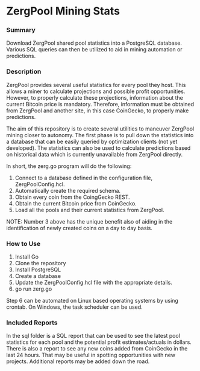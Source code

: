 # **ZergPool Mining Stats**

### **Summary**
Download ZergPool shared pool statistics into a PostgreSQL database. Various SQL queries can then be utilized
to aid in mining automation or predictions.

### **Description**
ZergPool provides several useful statistics for every pool they host. This allows a miner to calculate projections
and possible profit opportunities. However, to properly calculate these projections, information about the current
Bitcoin price is mandatory. Therefore, information must be obtained from ZergPool and another site, in this case
CoinGecko, to properly make predictions.

The aim of this repository is to create several utilities to maneuver ZergPool mining closer to autonomy. The
first phase is to pull down the statistics into a database that can be easily queried by optimization clients
(not yet developed). The statistics can also be used to calculate predictions based on historical data which is
currently unavailable from ZergPool directly.

In short, the zerg.go program will do the following:
1. Connect to a database defined in the configuration file, ZergPoolConfig.hcl.
2. Automatically create the required schema.
3. Obtain every coin from the CoingGecko REST.
4. Obtain the current Bitcoin price from CoinGecko.
5. Load all the pools and their current statistics from ZergPool.

NOTE: Number 3 above has the unique benefit also of aiding in the identification of newly created coins on a day
to day basis.

### **How to Use**

1. Install Go
2. Clone the repository
3. Install PostgreSQL
4. Create a database
5. Update the ZergPoolConfig.hcl file with the appropriate details.
6. go run zerg.go

Step 6 can be automated on Linux based operating systems by using crontab. On Windows, the task scheduler can 
be used.

### **Included Reports**
In the sql folder is a SQL report that can be used to see the latest pool statistics for each pool and the potential
profit estimates/actuals in dollars. There is also a report to see any new coins added from CoinGecko in the last 24 hours. 
That may be useful in spotting opportunities with new projects. Additional reports may be added down the road.
